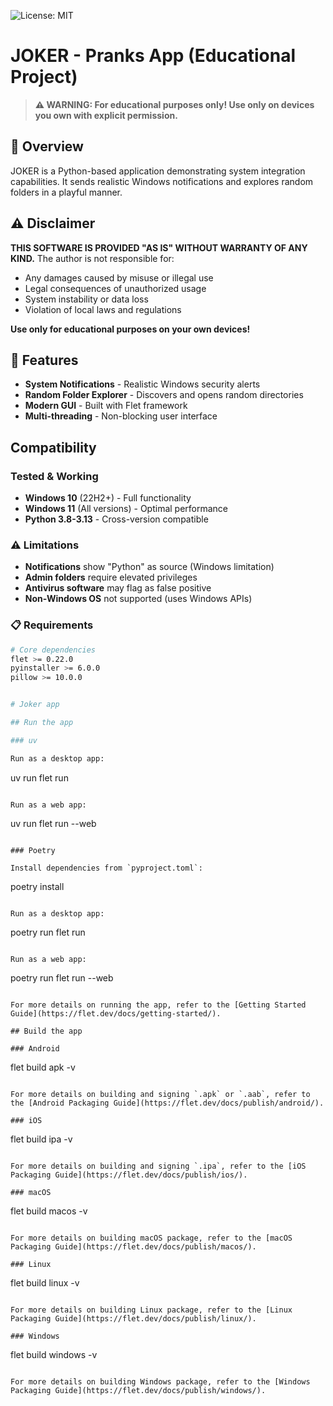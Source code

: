 ![License: MIT](https://img.shields.io/badge/License-MIT-yellow.svg)

# JOKER - Pranks App (Educational Project)

> **⚠ WARNING: For educational purposes only! Use only on devices you own with explicit permission.**

## 📖 Overview

JOKER is a Python-based application demonstrating system integration capabilities. It sends realistic Windows notifications and explores random folders in a playful manner.

## ⚠ Disclaimer

**THIS SOFTWARE IS PROVIDED "AS IS" WITHOUT WARRANTY OF ANY KIND.** The author is not responsible for:

- Any damages caused by misuse or illegal use
- Legal consequences of unauthorized usage  
- System instability or data loss
- Violation of local laws and regulations

**Use only for educational purposes on your own devices!**

## 🚀 Features

-  **System Notifications** - Realistic Windows security alerts
-  **Random Folder Explorer** - Discovers and opens random directories
-  **Modern GUI** - Built with Flet framework
-  **Multi-threading** - Non-blocking user interface

##  Compatibility

###  Tested & Working
- **Windows 10** (22H2+) - Full functionality
- **Windows 11** (All versions) - Optimal performance
- **Python 3.8-3.13** - Cross-version compatible

### ⚠ Limitations
- **Notifications** show "Python" as source (Windows limitation)
- **Admin folders** require elevated privileges
- **Antivirus software** may flag as false positive
- **Non-Windows OS** not supported (uses Windows APIs)

### 📋 Requirements
```bash
# Core dependencies
flet >= 0.22.0
pyinstaller >= 6.0.0
pillow >= 10.0.0


# Joker app

## Run the app

### uv

Run as a desktop app:

```
uv run flet run
```

Run as a web app:

```
uv run flet run --web
```

### Poetry

Install dependencies from `pyproject.toml`:

```
poetry install
```

Run as a desktop app:

```
poetry run flet run
```

Run as a web app:

```
poetry run flet run --web
```

For more details on running the app, refer to the [Getting Started Guide](https://flet.dev/docs/getting-started/).

## Build the app

### Android

```
flet build apk -v
```

For more details on building and signing `.apk` or `.aab`, refer to the [Android Packaging Guide](https://flet.dev/docs/publish/android/).

### iOS

```
flet build ipa -v
```

For more details on building and signing `.ipa`, refer to the [iOS Packaging Guide](https://flet.dev/docs/publish/ios/).

### macOS

```
flet build macos -v
```

For more details on building macOS package, refer to the [macOS Packaging Guide](https://flet.dev/docs/publish/macos/).

### Linux

```
flet build linux -v
```

For more details on building Linux package, refer to the [Linux Packaging Guide](https://flet.dev/docs/publish/linux/).

### Windows

```
flet build windows -v
```

For more details on building Windows package, refer to the [Windows Packaging Guide](https://flet.dev/docs/publish/windows/).
